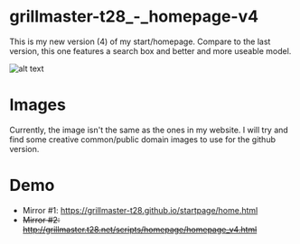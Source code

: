 # grillmaster-t28_-_homepage-v4
This is my new version (4) of my start/homepage. Compare to the last version, this one features a search box and better and more useable model.

![alt text](https://grillmaster-t28.github.io/startpage_screen.png "Startpage preview")

# Images
Currently, the image isn't the same as the ones in my website. I will try and find some creative common/public domain images to use for the github version.

# Demo
* Mirror #1: https://grillmaster-t28.github.io/startpage/home.html
* ~~Mirror #2: http://grillmaster.t28.net/scripts/homepage/homepage_v4.html~~
